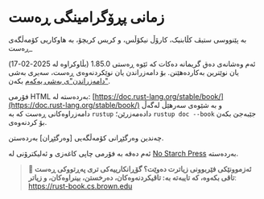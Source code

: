 # زمانی پڕۆگرامینگی ڕەست
بە پێنووسی ستیڤ کڵابنیک، کارۆڵ نیکۆڵس، و کریس کریچۆ، بە هاوکاریی کۆمەڵگەی ڕەست_

ئەم وەشانەی دەق گریمانە دەکات کە ئێوە ڕەستی 1.85.0 (بڵاوکراوە لە 2025-02-17)
یان نوێترین بەکاردەهێنن. بۆ دامەزراندن یان نوێکردنەوەی ڕەست، سەیری بەشی ["دامەزراندن"ی بەشی یەکەم][install] بکەن.

فۆرمی HTML بەردەستە لە:
[https://doc.rust-lang.org/stable/book/](https://doc.rust-lang.org/stable/book/)
و بە شێوەی سەرهێڵ لەگەڵ دامەزراوەکانی ڕەست کە بە `rustup` دادەمەزرێن؛ `rustup doc --book` جێبەجێ بکەن بۆ کردنەوەی.

چەندین وەرگێڕانی کۆمەڵگەیی [وەرگێڕان] بەردەستن.

ئەم دەقە بە فۆرمی چاپی کاغەزی و ئەلیکترۆنی لە [No Starch Press][nsprust] بەردەستە.

[install]: ch01-01-installation.html
[nsprust]: https://nostarch.com/rust-programming-language-2nd-edition
[translations]: appendix-06-translation.html

> **🚨 ئەزموونێکی فێربوونی زیاترت دەوێت؟ گۆڕانکارییەکی تری پەڕتووکی ڕەست تاقی بکەوە، کە تایبەتە بە: تاقیكردنەوەكان، دەرخستن، بینراوەكان، و زیاتر**: <https://rust-book.cs.brown.edu>
